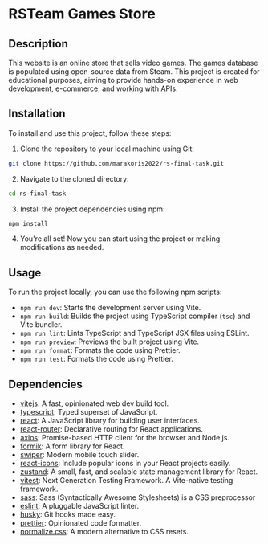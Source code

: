 # RSTeam Games Store

## Description

This website is an online store that sells video games. The games database is populated using open-source data from Steam. This project is created for educational purposes, aiming to provide hands-on experience in web development, e-commerce, and working with APIs.

## Installation

To install and use this project, follow these steps:

1. Clone the repository to your local machine using Git:

```bash
git clone https://github.com/marakoris2022/rs-final-task.git
```

2. Navigate to the cloned directory:

```bash
cd rs-final-task
```

3. Install the project dependencies using npm:

```bash
npm install
```

4. You're all set! Now you can start using the project or making modifications as needed.

## Usage

To run the project locally, you can use the following npm scripts:

- `npm run dev`: Starts the development server using Vite.
- `npm run build`: Builds the project using TypeScript compiler (`tsc`) and Vite bundler.
- `npm run lint`: Lints TypeScript and TypeScript JSX files using ESLint.
- `npm run preview`: Previews the built project using Vite.
- `npm run format`: Formats the code using Prettier.
- `npm run test`: Formats the code using Prettier.

## Dependencies

- [vitejs](https://vitejs.dev/): A fast, opinionated web dev build tool.
- [typescript](https://www.typescriptlang.org/): Typed superset of JavaScript.
- [react](https://reactjs.org/): A JavaScript library for building user interfaces.
- [react-router](https://reactrouter.com/): Declarative routing for React applications.
- [axios](https://github.com/axios/axios): Promise-based HTTP client for the browser and Node.js.
- [formik](https://formik.org/): A form library for React.
- [swiper](https://swiperjs.com/): Modern mobile touch slider.
- [react-icons](https://react-icons.github.io/react-icons/): Include popular icons in your React projects easily.
- [zustand](https://github.com/pmndrs/zustand): A small, fast, and scalable state management library for React.
- [vitest](https://vitest.dev/): Next Generation Testing Framework. A Vite-native testing framework.
- [sass](https://sass-lang.com/): Sass (Syntactically Awesome Stylesheets) is a CSS preprocessor
- [eslint](https://eslint.org/): A pluggable JavaScript linter.
- [husky](https://github.com/typicode/husky): Git hooks made easy.
- [prettier](https://prettier.io/): Opinionated code formatter.
- [normalize.css](https://github.com/necolas/normalize.css): A modern alternative to CSS resets.

